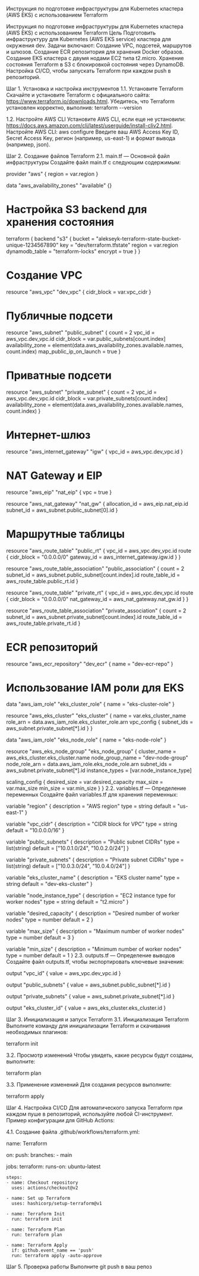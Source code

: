 Инструкция по подготовке инфраструктуры для Kubernetes кластера (AWS EKS) с использованием Terraform

Инструкция по подготовке инфраструктуры для Kubernetes кластера (AWS EKS) с использованием Terraform
Цель
Подготовить инфраструктуру для Kubernetes (AWS EKS service) кластера для окружения dev. Задачи включают:
Создание VPC, подсетей, маршрутов и шлюзов.
Создание ECR репозитория для хранения Docker образов.
Создание EKS кластера с двумя нодами EC2 типа t2.micro.
Хранение состояния Terraform в S3 с блокировкой состояния через DynamoDB.
Настройка CI/CD, чтобы запускать Terraform при каждом push в репозиторий.

Шаг 1. Установка и настройка инструментов
1.1. Установите Terraform
Скачайте и установите Terraform с официального сайта: https://www.terraform.io/downloads.html.
Убедитесь, что Terraform установлен корректно, выполнив:
terraform --version

1.2. Настройте AWS CLI
Установите AWS CLI, если еще не установили: https://docs.aws.amazon.com/cli/latest/userguide/install-cliv2.html.
Настройте AWS CLI:
aws configure
Введите ваш AWS Access Key ID, Secret Access Key, регион (например, us-east-1) и формат вывода (например, json).

Шаг 2. Создание файлов Terraform
2.1. main.tf — Основной файл инфраструктуры
Создайте файл main.tf с следующим содержимым:

provider "aws" {
  region = var.region
}

data "aws_availability_zones" "available" {}

# Настройка S3 backend для хранения состояния
terraform {
  backend "s3" {
    bucket         = "alekseyk-terraform-state-bucket-unique-1234567890"
    key            = "dev/terraform.tfstate"
    region         = var.region
    dynamodb_table = "terraform-locks"
    encrypt        = true
  }
}

# Создание VPC
resource "aws_vpc" "dev_vpc" {
  cidr_block = var.vpc_cidr
}

# Публичные подсети
resource "aws_subnet" "public_subnet" {
  count                   = 2
  vpc_id                  = aws_vpc.dev_vpc.id
  cidr_block              = var.public_subnets[count.index]
  availability_zone       = element(data.aws_availability_zones.available.names, count.index)
  map_public_ip_on_launch = true
}

# Приватные подсети
resource "aws_subnet" "private_subnet" {
  count             = 2
  vpc_id            = aws_vpc.dev_vpc.id
  cidr_block        = var.private_subnets[count.index]
  availability_zone = element(data.aws_availability_zones.available.names, count.index)
}

# Интернет-шлюз
resource "aws_internet_gateway" "igw" {
  vpc_id = aws_vpc.dev_vpc.id
}

# NAT Gateway и EIP
resource "aws_eip" "nat_eip" {
  vpc = true
}

resource "aws_nat_gateway" "nat_gw" {
  allocation_id = aws_eip.nat_eip.id
  subnet_id     = aws_subnet.public_subnet[0].id
}

# Маршрутные таблицы
resource "aws_route_table" "public_rt" {
  vpc_id = aws_vpc.dev_vpc.id
  route {
    cidr_block = "0.0.0.0/0"
    gateway_id = aws_internet_gateway.igw.id
  }
}

resource "aws_route_table_association" "public_association" {
  count          = 2
  subnet_id      = aws_subnet.public_subnet[count.index].id
  route_table_id = aws_route_table.public_rt.id
}

resource "aws_route_table" "private_rt" {
  vpc_id = aws_vpc.dev_vpc.id
  route {
    cidr_block     = "0.0.0.0/0"
    nat_gateway_id = aws_nat_gateway.nat_gw.id
  }
}

resource "aws_route_table_association" "private_association" {
  count          = 2
  subnet_id      = aws_subnet.private_subnet[count.index].id
  route_table_id = aws_route_table.private_rt.id
}

# ECR репозиторий
resource "aws_ecr_repository" "dev_ecr" {
  name = "dev-ecr-repo"
}

# Использование IAM роли для EKS
data "aws_iam_role" "eks_cluster_role" {
  name = "eks-cluster-role"
}

resource "aws_eks_cluster" "eks_cluster" {
  name     = var.eks_cluster_name
  role_arn = data.aws_iam_role.eks_cluster_role.arn
  vpc_config {
    subnet_ids = aws_subnet.private_subnet[*].id
  }
}

data "aws_iam_role" "eks_node_role" {
  name = "eks-node-role"
}

resource "aws_eks_node_group" "eks_node_group" {
  cluster_name    = aws_eks_cluster.eks_cluster.name
  node_group_name = "dev-node-group"
  node_role_arn   = data.aws_iam_role.eks_node_role.arn
  subnet_ids      = aws_subnet.private_subnet[*].id
  instance_types  = [var.node_instance_type]

  scaling_config {
    desired_size = var.desired_capacity
    max_size     = var.max_size
    min_size     = var.min_size
  }
}
2.2. variables.tf — Определение переменных
Создайте файл variables.tf для хранения переменных:

variable "region" {
  description = "AWS region"
  type        = string
  default     = "us-east-1"
}

variable "vpc_cidr" {
  description = "CIDR block for VPC"
  type        = string
  default     = "10.0.0.0/16"
}

variable "public_subnets" {
  description = "Public subnet CIDRs"
  type        = list(string)
  default     = ["10.0.1.0/24", "10.0.2.0/24"]
}

variable "private_subnets" {
  description = "Private subnet CIDRs"
  type        = list(string)
  default     = ["10.0.3.0/24", "10.0.4.0/24"]
}

variable "eks_cluster_name" {
  description = "EKS cluster name"
  type        = string
  default     = "dev-eks-cluster"
}

variable "node_instance_type" {
  description = "EC2 instance type for worker nodes"
  type        = string
  default     = "t2.micro"
}

variable "desired_capacity" {
  description = "Desired number of worker nodes"
  type        = number
  default     = 2
}

variable "max_size" {
  description = "Maximum number of worker nodes"
  type        = number
  default     = 3
}

variable "min_size" {
  description = "Minimum number of worker nodes"
  type        = number
  default     = 1
}
2.3. outputs.tf — Определение выводов
Создайте файл outputs.tf, чтобы экспортировать ключевые значения:

output "vpc_id" {
  value = aws_vpc.dev_vpc.id
}

output "public_subnets" {
  value = aws_subnet.public_subnet[*].id
}

output "private_subnets" {
  value = aws_subnet.private_subnet[*].id
}

output "eks_cluster_id" {
  value = aws_eks_cluster.eks_cluster.id
}

Шаг 3. Инициализация и запуск Terraform
3.1. Инициализация Terraform
Выполните команду для инициализации Terraform и скачивания необходимых плагинов:

terraform init

3.2. Просмотр изменений
Чтобы увидеть, какие ресурсы будут созданы, выполните:

terraform plan

3.3. Применение изменений
Для создания ресурсов выполните:

terraform apply

Шаг 4. Настройка CI/CD
Для автоматического запуска Terraform при каждом пуше в репозиторий, используйте любой CI-инструмент. Пример конфигурации для GitHub Actions:

4.1. Создание файла .github/workflows/terraform.yml:

name: Terraform

on:
  push:
    branches:
      - main

jobs:
  terraform:
    runs-on: ubuntu-latest

    steps:
    - name: Checkout repository
      uses: actions/checkout@v2

    - name: Set up Terraform
      uses: hashicorp/setup-terraform@v1

    - name: Terraform Init
      run: terraform init

    - name: Terraform Plan
      run: terraform plan

    - name: Terraform Apply
      if: github.event_name == 'push'
      run: terraform apply -auto-approve
Шаг 5. Проверка работы
Выполните git push в ваш репоз





